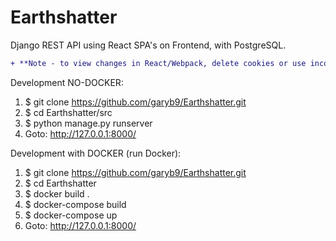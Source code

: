 # Earthshatter
Django REST API using React SPA's on Frontend, with PostgreSQL.

```diff
+ **Note - to view changes in React/Webpack, delete cookies or use incognito mode on localhost after running server and reload page.**
```

Development NO-DOCKER:
1. $ git clone https://github.com/garyb9/Earthshatter.git
2. $ cd Earthshatter/src
3. $ python manage.py runserver
4. Goto: http://127.0.0.1:8000/

Development with DOCKER (run Docker):
1. $ git clone https://github.com/garyb9/Earthshatter.git
2. $ cd Earthshatter
3. $ docker build .
4. $ docker-compose build
5. $ docker-compose up
6. Goto: http://127.0.0.1:8000/
